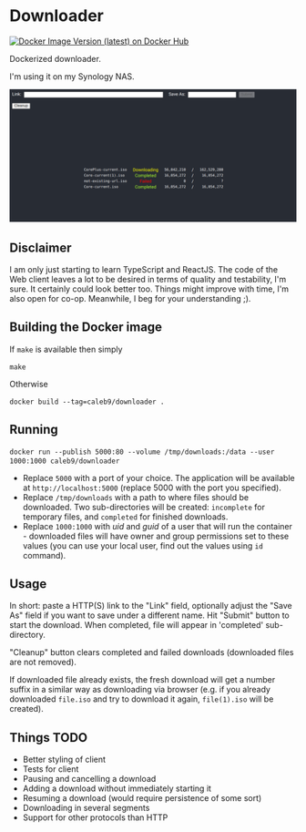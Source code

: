 # Downloader

[![Docker Image Version (latest) on Docker Hub](https://img.shields.io/docker/v/caleb9/downloader?label=Docker%20Hub&style=flat-square "Docker Image Version (latest) on Docker Hub")](https://hub.docker.com/r/caleb9/downloader)

Dockerized downloader.

I'm using it on my Synology NAS.

![Downloader](doc/images/downloader.png)


## Disclaimer

I am only just starting to learn TypeScript and ReactJS. The code of
the Web client leaves a lot to be desired in terms of quality and
testability, I'm sure. It certainly could look better too. Things
might improve with time, I'm also open for co-op. Meanwhile, I beg for
your understanding ;).


## Building the Docker image

If `make` is available then simply
```
make
```
Otherwise
```
docker build --tag=caleb9/downloader .
```


## Running

```
docker run --publish 5000:80 --volume /tmp/downloads:/data --user 1000:1000 caleb9/downloader
```

* Replace `5000` with a port of your choice. The application will be
  available at `http://localhost:5000` (replace 5000 with the port you
  specified).
* Replace `/tmp/downloads` with a path to where files should be
  downloaded. Two sub-directories will be created: `incomplete` for
  temporary files, and `completed` for finished downloads.
* Replace `1000:1000` with _uid_ and _guid_ of a user that will run
  the container - downloaded files will have owner and group
  permissions set to these values (you can use your local user, find
  out the values using `id` command).


## Usage

In short: paste a HTTP(S) link to the "Link" field, optionally adjust
the "Save As" field if you want to save under a different name. Hit
"Submit" button to start the download. When completed, file will
appear in 'completed' sub-directory.

"Cleanup" button clears completed and failed downloads (downloaded
files are not removed).

If downloaded file already exists, the fresh download will get a
number suffix in a similar way as downloading via browser (e.g. if you
already downloaded `file.iso` and try to download it again,
`file(1).iso` will be created).

## Things TODO

* Better styling of client
* Tests for client
* Pausing and cancelling a download
* Adding a download without immediately starting it
* Resuming a download (would require persistence of some sort)
* Downloading in several segments
* Support for other protocols than HTTP
